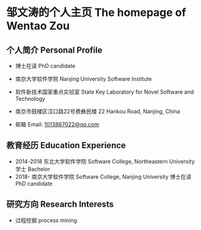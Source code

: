 # 邹文涛的个人主页 The homepage of Wentao Zou

## 个人简介 Personal Profile
- 博士在读  PhD candidate


- 南京大学软件学院  Nanjing University Software Institute


- 软件新技术国家重点实验室  State Key Laboratory for Novel Software and Technology


- 南京市鼓楼区汉口路22号费彝民楼  22 Hankou Road, Nanjing, China


- 邮箱  Email:  1013867022@qq.com

## 教育经历 Education Experience
- 2014-2018  东北大学软件学院 Software College, Northeastern University  学士      Bachelor
- 2018-      南京大学软件学院 Software College, Nanjing University       博士在读  PhD candidate

## 研究方向 Research Interests
- 过程挖掘 process mining
